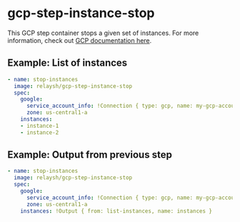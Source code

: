 # gcp-step-instance-stop

This GCP step container stops a given set of instances. For more information, check out [GCP documentation here](https://cloud.google.com/compute/docs/reference/rest/v1/instances/stop).

## Example: List of instances

```yaml
- name: stop-instances
  image: relaysh/gcp-step-instance-stop	
  spec:
    google:
      service_account_info: !Connection { type: gcp, name: my-gcp-account }
      zone: us-central1-a
    instances: 
    - instance-1
    - instance-2
```

## Example: Output from previous step

```yaml
- name: stop-instances
  image: relaysh/gcp-step-instance-stop	
  spec:
    google:
      service_account_info: !Connection { type: gcp, name: my-gcp-account }
      zone: us-central1-a
    instances: !Output { from: list-instances, name: instances }
```